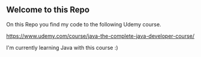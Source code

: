 ## Welcome to this Repo

On this Repo you find my code to the following Udemy course.

https://www.udemy.com/course/java-the-complete-java-developer-course/

I'm currently learning Java with this course :)
